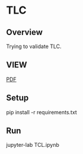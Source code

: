 # TLC
## Overview
Trying to validate TLC.

## VIEW
[PDF](./TCL.pdf)

## Setup
pip install -r requirements.txt

## Run
jupyter-lab TCL.ipynb